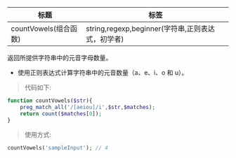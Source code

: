 | 标题              | 标签                                 |
| ----------------- | ------------------------------------ |
| countVowels(组合函数) | string,regexp,beginner(字符串,正则表达式，初学者) |

返回所提供字符串中的元音字母数量。

* 使用正则表达式计算字符串中的元音数量（a、e、i、o 和 u）。

> 代码如下:

```php
function countVowels($str){
    preg_match_all('/[aeiou]/i',$str,$matches);
    return count($matches[0]);
}
```

> 使用方式:

```php
countVowels('sampleInput'); // 4
```
